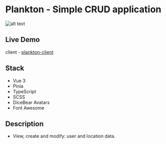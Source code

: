 # Plankton - Simple CRUD application

![alt text](https://i.ibb.co/TBjgXrN/Screenshot-6.png)

## Live Demo

client - [plankton-client](https://yaroslavweb.github.io/plankton-vue/)

## Stack

- Vue 3
- Pinia
- TypeScript
- SCSS
- DiceBear Avatars
- Font Awesome

## Description

- View, create and modify: user and location data.
